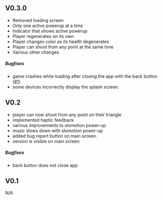 V0.3.0
---

 - Removed loading screen
 - Only one active powerup at a time
 - Indicator that shows active powerup
 - Player regenerates on its own
 - Player changes color as its health degenerates
 - Player can shoot from any point at the same time
 - Various other changes

##### Bugfixes
 - game crashes while loading after closing the app with the back button. ([#1](https://github.com/ttocsneb/qubed/issues/1))
 - some devices incorrectly display the splash screen.

V0.2
---

 - player can now shoot from any point on their triangle
 - implemented haptic feedback
 - various improvements to slomotion power-up
 - music slows down with slomotion power-up
 - added bug report button on main screen.
 - version is visible on main screen

##### Bugfixes
 - back button does not close app
 
V0.1
---

N/A